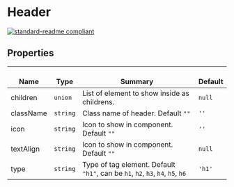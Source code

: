 # Header
  [![standard-readme compliant](https://img.shields.io/badge/standard--readme-OK-green.svg?style=flat-square)](https://github.com/RichardLitt/standard-readme)
  

  ## Properties
  | </br>Name | </br>Type | </br>Summary | </br>Default | 
| ---- | ---- | ---- | ---- |
| children | `union` | List of element to show inside as childrens. | `null` |
| className | `string` | Class name of header. Default `""` | `''` |
| icon | `string` | Icon to show in component. Default `""` | `''` |
| textAlign | `string` | Icon to show in component. Default `""` | `null` |
| type | `string` | Type of tag element. Default `"h1"`, can be `h1`, `h2`, `h3`, `h4`, `h5`, `h6` | `'h1'` |